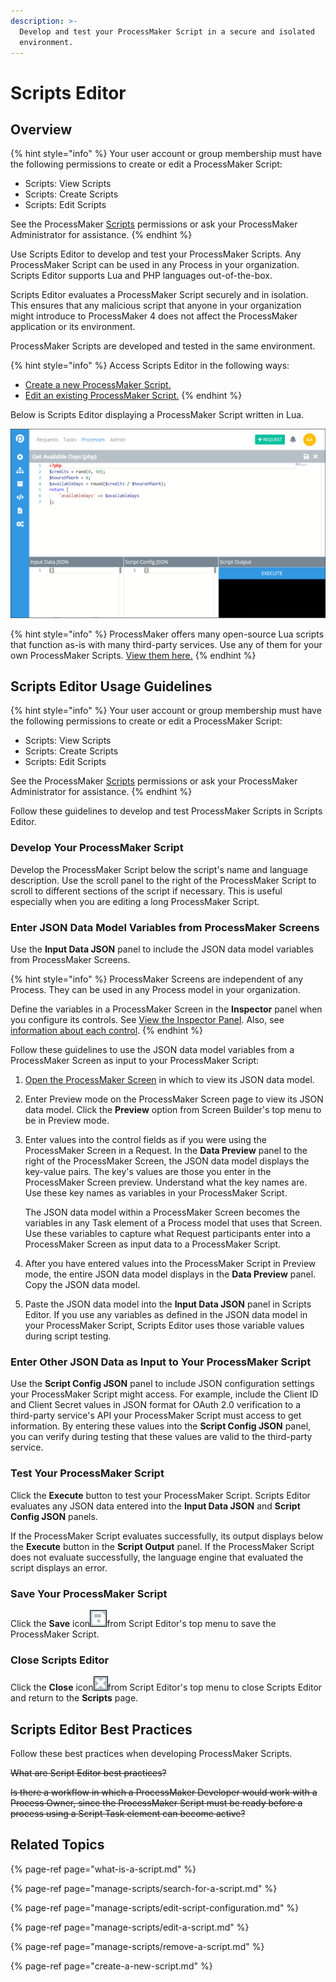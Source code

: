 ```yaml
---
description: >-
  Develop and test your ProcessMaker Script in a secure and isolated
  environment.
---
```


# Scripts Editor

## Overview

{% hint style="info" %}
Your user account or group membership must have the following permissions to create or edit a ProcessMaker Script:

* Scripts: View Scripts
* Scripts: Create Scripts
* Scripts: Edit Scripts

See the ProcessMaker [Scripts](../../processmaker-administration/permission-descriptions-for-users-and-groups.md#scripts) permissions or ask your ProcessMaker Administrator for assistance.
{% endhint %}

Use Scripts Editor to develop and test your ProcessMaker Scripts. Any ProcessMaker Script can be used in any Process in your organization. Scripts Editor supports Lua and PHP languages out-of-the-box.

Scripts Editor evaluates a ProcessMaker Script securely and in isolation. This ensures that any malicious script that anyone in your organization might introduce to ProcessMaker 4 does not affect the ProcessMaker application or its environment.

ProcessMaker Scripts are developed and tested in the same environment.

{% hint style="info" %}
Access Scripts Editor in the following ways:

* [Create a new ProcessMaker Script.](create-a-new-script.md#create-a-new-processmaker-script)
* [Edit an existing ProcessMaker Script.](manage-scripts/edit-a-script.md#edit-a-processmaker-script)
{% endhint %}

Below is Scripts Editor displaying a ProcessMaker Script written in Lua.

![Scripts Editor](../../.gitbook/assets/scripts-editor-processes.png)

{% hint style="info" %}
ProcessMaker offers many open-source Lua scripts that function as-is with many third-party services. Use any of them for your own ProcessMaker Scripts. [View them here.](https://github.com/ProcessMaker/pmio-lua-connectors)
{% endhint %}

## Scripts Editor Usage Guidelines

{% hint style="info" %}
Your user account or group membership must have the following permissions to create or edit a ProcessMaker Script:

* Scripts: View Scripts
* Scripts: Create Scripts
* Scripts: Edit Scripts

See the ProcessMaker [Scripts](../../processmaker-administration/permission-descriptions-for-users-and-groups.md#scripts) permissions or ask your ProcessMaker Administrator for assistance.
{% endhint %}

Follow these guidelines to develop and test ProcessMaker Scripts in Scripts Editor.

### Develop Your ProcessMaker Script

Develop the ProcessMaker Script below the script's name and language description. Use the scroll panel to the right of the ProcessMaker Script to scroll to different sections of the script if necessary. This is useful especially when you are editing a long ProcessMaker Script.

### Enter JSON Data Model Variables from ProcessMaker Screens

Use the **Input Data JSON** panel to include the JSON data model variables from ProcessMaker Screens.

{% hint style="info" %}
ProcessMaker Screens are independent of any Process. They can be used in any Process model in your organization.

Define the variables in a ProcessMaker Screen in the **Inspector** panel when you configure its controls. See [View the Inspector Panel](../design-forms/screens-builder/view-the-inspector-pane.md). Also, see [information about each control](../design-forms/screens-builder/control-descriptions/).
{% endhint %}

Follow these guidelines to use the JSON data model variables from a ProcessMaker Screen as input to your ProcessMaker Script:

1. [Open the ProcessMaker Screen](../design-forms/manage-forms/edit-a-screen.md) in which to view its JSON data model.
2. Enter Preview mode on the ProcessMaker Screen page to view its JSON data model. Click the **Preview** option from Screen Builder's top menu to be in Preview mode.
3. Enter values into the control fields as if you were using the ProcessMaker Screen in a Request. In the **Data Preview** panel to the right of the ProcessMaker Screen, the JSON data model displays the key-value pairs. The key's values are those you enter in the ProcessMaker Screen preview. Understand what the key names are. Use these key names as variables in your ProcessMaker Script.

   The JSON data model within a ProcessMaker Screen becomes the variables in any Task element of a Process model that uses that Screen. Use these variables to capture what Request participants enter into a ProcessMaker Screen as input data to a ProcessMaker Script.

4. After you have entered values into the ProcessMaker Script in Preview mode, the entire JSON data model displays in the **Data Preview** panel. Copy the JSON data model.
5. Paste the JSON data model into the **Input Data JSON** panel in Scripts Editor. If you use any variables as defined in the JSON data model in your ProcessMaker Script, Scripts Editor uses those variable values during script testing.

### Enter Other JSON Data as Input to Your ProcessMaker Script

Use the **Script Config JSON** panel to include JSON configuration settings your ProcessMaker Script might access. For example, include the Client ID and Client Secret values in JSON format for OAuth 2.0 verification to a third-party service's API your ProcessMaker Script must access to get information. By entering these values into the **Script Config JSON** panel, you can verify during testing that these values are valid to the third-party service.

### Test Your ProcessMaker Script

Click the **Execute** button to test your ProcessMaker Script. Scripts Editor evaluates any JSON data entered into the **Input Data JSON** and **Script Config JSON** panels.

If the ProcessMaker Script evaluates successfully, its output displays below the **Execute** button in the **Script Output** panel. If the ProcessMaker Script does not evaluate successfully, the language engine that evaluated the script displays an error.

### Save Your ProcessMaker Script

Click the **Save** icon![](../../.gitbook/assets/save-icon-processes.png)from Script Editor's top menu to save the ProcessMaker Script.

### Close Scripts Editor

Click the **Close** icon![](../../.gitbook/assets/close-icon-processes.png)from Script Editor's top menu to close Scripts Editor and return to the **Scripts** page.

## Scripts Editor Best Practices

Follow these best practices when developing ProcessMaker Scripts.

~~What are Script Editor best practices?~~

~~Is there a workflow in which a ProcessMaker Developer would work with a Process Owner, since the ProcessMaker Script must be ready before a process using a Script Task element can become active?~~

## Related Topics

{% page-ref page="what-is-a-script.md" %}

{% page-ref page="manage-scripts/search-for-a-script.md" %}

{% page-ref page="manage-scripts/edit-script-configuration.md" %}

{% page-ref page="manage-scripts/edit-a-script.md" %}

{% page-ref page="manage-scripts/remove-a-script.md" %}

{% page-ref page="create-a-new-script.md" %}

